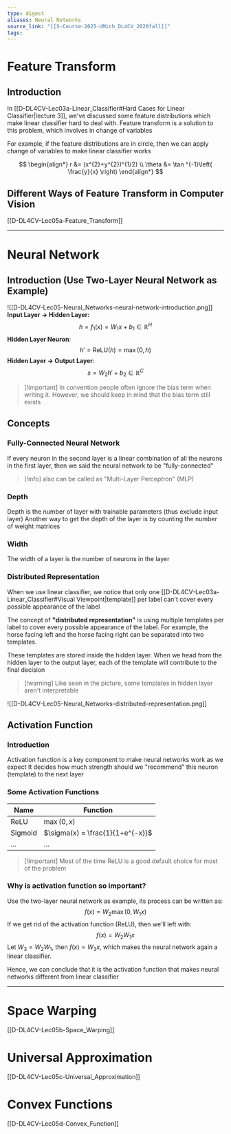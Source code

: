 ```yaml
---
type: digest
aliases: Neural Networks
source_link: "[[S-Course-2025-UMich_DL4CV_2020fall]]"
tags: 
---
```

# Feature Transform
## Introduction

In [[D-DL4CV-Lec03a-Linear_Classifier#Hard Cases for Linear Classifier|lecture 3]], we've discussed some feature distributions which make linear classifier hard to deal with. Feature transform is a solution to this problem, which involves in change of variables

For example, if the feature distributions are in circle, then we can apply change of variables to make linear classifier works

$$
\begin{align*}
r &= (x^{2}+y^{2})^{1/2} \\
\theta &= \tan ^{-1}\left( \frac{y}{x} \right)
\end{align*}
$$

## Different Ways of Feature Transform in Computer Vision

[[D-DL4CV-Lec05a-Feature_Transform]]

---

# Neural Network
## Introduction (Use Two-Layer Neural Network as Example)
![[D-DL4CV-Lec05-Neural_Networks-neural-network-introduction.png]]
**Input Layer -> Hidden Layer:**
$$
h = f_{1}(x) = W_{1}x+b_{1} \in \mathbb{R}^{H}
$$
**Hidden Layer Neuron**:
$$
h' = \text{ReLU}(h) = \max(0, h)
$$
**Hidden Layer -> Output Layer**:
 $$
s = W_{2}h' + b_{2} \in \mathbb{R}^{C}
$$

> [!important] In convention people often ignore the bias term when writing it. However, we should keep in mind that the bias term still exists

## Concepts
### Fully-Connected Neural Network

If every neuron in the second layer is a linear combination of all the neurons in the first layer, then we said the neural network to be "fully-connected"

> [!info] also can be called as "Multi-Layer Perceptron" (MLP)

### Depth

Depth is the number of layer with trainable parameters (thus exclude input layer)
Another way to get the depth of the layer is by counting the number of weight matrices

### Width

The width of a layer is the number of neurons in the layer

### Distributed Representation

When we use linear classifier, we notice that only one [[D-DL4CV-Lec03a-Linear_Classifier#Visual Viewpoint|template]] per label can't cover every possible appearance of the label

The concept of **"distributed representation"** is using multiple templates per label to cover every possible appearance of the label. For example, the horse facing left and the horse facing right can be separated into two templates.

These templates are stored inside the hidden layer. When we head from the hidden layer to the output layer, each of the template will contribute to the final decision 

> [!warning] Like seen in the picture, some templates in hidden layer aren't interpretable

![[D-DL4CV-Lec05-Neural_Networks-distributed-representation.png]]

## Activation Function
### Introduction

Activation function is a key component to make neural networks work as we expect
It decides how much strength should we "recommend" this neuron (template) to the next layer

### Some Activation Functions

| Name    | Function                         |
| ------- | -------------------------------- |
| ReLU    | $\max(0,x)$                      |
| Sigmoid | $\sigma(x) = \frac{1}{1+e^{-x}}$ |
| ...     | ...                              |

> [!important] Most of the time ReLU is a good default choice for most of the problem

### Why is activation function so important?

Use the two-layer neural network as example, its process can be written as:
$$
f(x) = W_{2}\max(0,W_{1}x)
$$
If we get rid of the activation function (ReLU), then we'll left with:
$$
f(x) = W_{2}W_{1}x
$$
Let $W_{3}=W_{2}W_{1}$, then $f(x)=W_{3}x$, which makes the neural network again a linear classifier.

Hence, we can conclude that it is the activation function that makes neural networks different from linear classifier

---
# Space Warping

[[D-DL4CV-Lec05b-Space_Warping]]

# Universal Approximation

[[D-DL4CV-Lec05c-Universal_Approximation]]

# Convex Functions

[[D-DL4CV-Lec05d-Convex_Function]]
